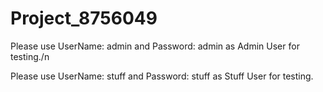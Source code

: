 # Project_8756049

Please use UserName: admin and Password: admin as Admin User for testing./n


Please use UserName: stuff and Password: stuff as Stuff User for testing.
